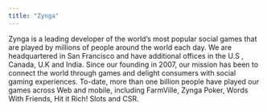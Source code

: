 ```yaml
---
title: "Zynga"
---
```


Zynga is a leading developer of the world’s most popular social games that are played by millions of people around the world each day. We are headquartered in San Francisco and have additional offices in the U.S , Canada, U.K and India. Since our founding in 2007, our mission has been to connect the world through games and delight consumers with social gaming experiences. To-date, more than one billion people have played our games across Web and mobile, including FarmVille, Zynga Poker, Words With Friends, Hit it Rich! Slots and CSR.

